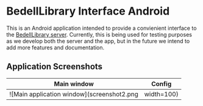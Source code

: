 
BedellLibrary Interface Android
===============================

This is an Android application intended to provide a convienient interface to the [BedellLibrary server](https://github.com/Chinchillord/Bedellibrary). Currently, this is being used for testing purposes as we develop both the server and the app, but in the future we intend to add more features and documentation.

Application Screenshots
-----------------------
Main window             |  Config
:-------------------------:|:-------------------------:
![Main application window](screenshot2.png | width=100) | ![Config page](screenshot1.png | width=100)
